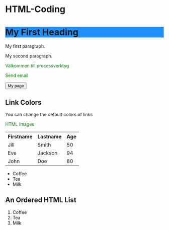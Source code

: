 # HTML-Coding
<!DOCTYPE html>
<html>
<head>
<style>
a:link {
  color: green;
  background-color: transparent;
  text-decoration: none;
}
a:visited {
  color: pink;
  background-color: transparent;
  text-decoration: none;
}
a:hover {
  color: red;
  background-color: transparent;
  text-decoration: underline;
}
a:active {
  color: yellow;
  background-color: transparent;
  text-decoration: underline;
}
</style>
</head>
<body>

<h1 style="background-color:DodgerBlue;">My First Heading</h1>
<p>My first paragraph.</p>
<p>My second paragraph.</p>
</body>
</html>

<a href="https://www.processverktyg.se/">Välkommen till processverktyg</a>

<a href="mailto:andreaswahl77@gmail.com">Send email</a>

<button onclick="document.location='default.asp'">My page</button>

<h2>Link Colors</h2>

<p>You can change the default colors of links</p>

<a href="https://www.processverktyg.se/" target="_blank">HTML Images</a> 

<table style="width:100%">
  <tr>
    <th>Firstname</th>
    <th>Lastname</th> 
    <th>Age</th>
  </tr>
  <tr>
    <td>Jill</td>
    <td>Smith</td>
    <td>50</td>
  </tr>
  <tr>
    <td>Eve</td>
    <td>Jackson</td>
    <td>94</td>
  </tr>
  <tr>
    <td>John</td>
    <td>Doe</td>
    <td>80</td>
  </tr>
</table>

<ul>
  <li>Coffee</li>
  <li>Tea</li>
  <li>Milk</li>
</ul>  

<h2>An Ordered HTML List</h2>

<ol>
  <li>Coffee</li>
  <li>Tea</li>
  <li>Milk</li>
</ol> 
